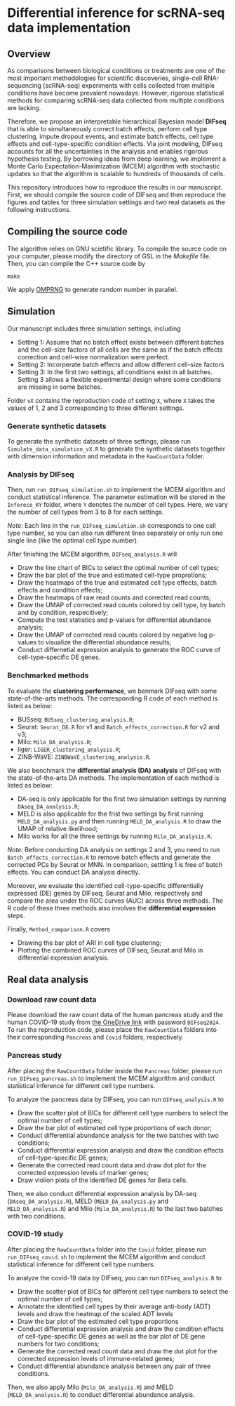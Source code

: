 # Differential inference for scRNA-seq data implementation

## Overview

As comparisons between biological conditions or treatments are one of the most important methodologies for scientific discoveries, single-cell RNA-sequencing (scRNA-seq) experiments with cells collected from multiple conditions have become prevalent nowadays. However, rigorous statistical methods for comparing scRNA-seq data collected from multiple conditions are lacking. 

Therefore, we propose an interpretable hierarchical Bayesian model **DIFseq** that is able to simultaneously correct batch effects, perform cell type clustering, impute dropout events, and estimate batch effects, cell type effects and cell-type-specific condition effects. Via joint modeling, DIFseq accounts for all the uncertainties in the analysis and enables rigorous hypothesis testing. By borrowing ideas from deep learning, we implement a Monte Carlo Expectation-Maximization (MCEM) algorithm with stochastic updates so that the algorithm is scalable to hundreds of thousands of cells.

This repository introduces how to reproduce the results in our manuscript. First, we should compile the source code of DIFseq and then reproduce the figures and tables for three simulation settings and two real datasets as the following instructions.  

## Compiling the source code

The algorithm relies on GNU scietific library. To compile the source code on your computer, please modify the directory of GSL in the *Makefile* file. Then, you can compile the C++ source code by

```
make
```

We apply [OMPRNG](https://homepage.divms.uiowa.edu/~mbognar/omprng/) to generate random number in parallel.


## Simulation

Our manuscript includes three simulation settings, including

   - Setting 1: Assume that no batch effect exists between different batches and the cell-size factors of all cells are the same as if the batch effects correction and cell-wise normalization were perfect. 
   - Setting 2: Incorperate batch effects and allow different cell-size factors
   - Setting 3: In the first two settings, all conditions exist in all batches. Setting 3 allows a flexible experimental design where some conditions are missing in some batches.

Folder `vX` contains the reproduction code of setting `X`, where `X` takes the values of 1, 2 and 3 corresponding to three different settings. 

### Generate synthetic datasets

To generate the synthetic datasets of three settings, please run `Simulate_data_simulation_vX.R` to generate the synthetic datasets together with dimension information and metadata in the `RawCountData` folder.

### Analysis by DIFseq 

Then, run `run_DIFseq_simulation.sh` to implement the MCEM algorithm and conduct statistical inference. The parameter estimation will be stored in the `Inferece_KY` folder, where `Y` denotes the number of cell types. Here, we vary the number of cell types from 3 to 8 for each settings. 

*Note*: Each line in the `run_DIFseq_simulation.sh` corresponds to one cell type number, so you can also run different lines separately or only run one single line (like the optimal cell type number).

After finishing the MCEM algorithm, `DIFseq_analysis.R` will

   - Draw the line chart of BICs to select the optimal number of cell types;
   - Draw the bar plot of the true and estimated cell-type proprotions;
   - Draw the heatmaps of the true and estimated cell type effects, batch effects and condition effects;
   - Draw the heatmaps of raw read counts and corrected read counts;
   - Draw the UMAP of corrected read counts colored by cell type, by batch and by condition, respecitively;
   - Compute the test statistics and p-values for differential abundance analysis;
   - Draw the UMAP of corrected read counts colored by negative log p-values to visualize the differential abundance results;
   - Conduct differnetial expression analysis to generate the ROC curve of cell-type-specific DE genes.

### Benchmarked methods

To evaluate the **clustering performance**, we benmark DIFseq with some state-of-the-arts methods. The corresponding R code of each method is listed as below:

   - BUSseq: `BUSseq_clustering_analysis.R`;
   - Seurat: `Seurat_DE.R` for v1 and `Batch_effects_correction.R` for v2 and v3; 
   - Milo: `Milo_DA_analysis.R`;
   - liger: `LIGER_clustering_analysis.R`;
   - ZINB-WaVE: `ZINBWaVE_clustering_analysis.R`.
   
 
We also benchmark the **differential analysis (DA) analysis** of DIFseq with the state-of-the-arts DA methods. The implementation of each method is listed as below:

   - DA-seq is only applicable for the first two simulation settings by running `DAseq_DA_analysis.R`;
   - MELD is also applicable for the frist two settings by first running `MELD_DA_analysis.py` and then running `MELD_DA_analysis.R` to draw the UMAP of relative likelihood;
   - Milo works for all the three settings by running `Milo_DA_analysis.R`.

*Note:* Before conducting DA analysis on settings 2 and 3, you need to run `Batch_effects_correction.R` to remove batch effects and generate the corrected PCs by Seurat or MNN. In comparison, settting 1 is free of batch effects. You can conduct DA analysis directly. 

Moreover, we evaluate the identified cell-type-specific differentially expressed (DE) genes by DIFseq, Seurat and Milo, respectively and compare the area under the ROC curves (AUC) across three methods. The R code of these three methods also involves the **differential expression** steps.

Finally, `Method_comparison.R` covers

   - Drawing the bar plot of ARI in cell type clustering;
   - Plotting the combined ROC curves of DIFseq, Seurat and Milo in differential expression analysis.

## Real data analysis

### Download raw count data 

Please download the raw count data of the human pancreas study and the human COVID-19 study from [the OneDrive link](https://cuhko365-my.sharepoint.com/:f:/g/personal/songfangda_cuhk_edu_cn/ErmSyLVRFhlDvNxETCSCi8gB5So6RqxJ9KH4R7B99s0UiQ?e=eWaCRX) with password `DIFseq2024`. To run the reproduction code, please place the `RawCountData` folders into their corresponding `Pancreas` and `Covid` folders, respectively.

### Pancreas study

After placing the `RawCountData` folder inside the `Pancreas` folder, please run `run_DIFseq_pancreas.sh` to implement the MCEM algorithm and conduct statistical inference for different cell type numbers. 

To analyze the pancreas data by DIFseq, you can run `DIFseq_analysis.R` to

   - Draw the scatter plot of BICs for different cell type numbers to select the optimal number of cell types;
   - Draw the bar plot of estimated cell type proportions of each donor;
   - Conduct differential abundance analysis for the two batches with two conditions;
   - Conduct differential expression analysis and draw the condition effects of cell-type-specific DE genes;
   - Generate the corrected read count data and draw dot plot for the corrected expression levels of marker genes;
   - Draw violion plots of the identified DE genes for Beta cells.

Then, we also conduct differential expression analysis by DA-seq (`DAseq_DA_analysis.R`), MELD (`MELD_DA_analysis.py` and `MELD_DA_analysis.R`) and Milo (`Milo_DA_analysis.R`) to the last two batches with two conditions.

### COVID-19 study

After placing the `RawCountData` folder into the `Covid` folder, please run `run_DIFseq_covid.sh` to implement the MCEM algorithm and conduct statistical inference for different cell type numbers. 

To analyze the covid-19 data by DIFseq, you can run `DIFseq_analysis.R` to

   - Draw the scatter plot of BICs for different cell type numbers to select the optimal number of cell types;
   - Annotate the identified cell types by their average anti-body (ADT) levels and draw the heatmap of the scaled ADT levels
   - Draw the bar plot of the estimated cell type proportions 
   - Conduct differential expression analysis and draw the condition effects of cell-type-specific DE genes as well as the bar plot of DE gene numbers for two conditions;
   - Generate the corrected read count data and draw the dot plot for the corrected expression levels of immune-related genes;
   - Conduct differential abundance analysis between any pair of three conditions.

Then, we also apply Milo (`Milo_DA_analysis.R`) and MELD (`MELD_DA_analysis.R`) to conduct differential abundance analysis.





